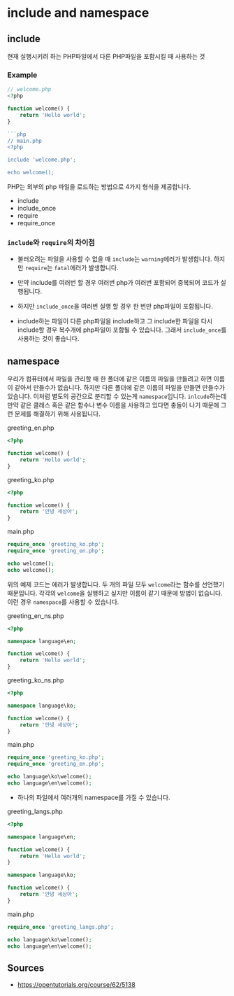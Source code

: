 # include and namespace

## include

현재 실행시키려 하는 PHP파일에서 다른 PHP파일을 포함시킬 때 사용하는 것

### Example

```php
// welcome.php
<?php

function welcome() {
    return 'Hello world';
}

```php
// main.php
<?php

include 'welcome.php';

echo welcome();
```

PHP는 외부의 php 파일을 로드하는 방법으로 4가지 형식을 제공합니다.

* include
* include_once
* require
* require_once

### `include`와 `require`의 차이점

* 불러오려는 파일을 사용할 수 없을 때 `include`는 `warning`에러가 발생합니다.
  하지만 `require`는 `fatal`에러가 발생합니다.

* 만약 include를 여러번 할 경우 여러번 php가 여러번 포함되어 중복되어 코드가
  실행됩니다.
* 하지만 `include_once`을 여러번 실행 할 경우 한 번만 php파일이 포함됩니다.
* include하는 파일이 다른 php파일을 include하고 그 include한 파일을 다시
  include할 경우 복수개에 php파일이 포함될 수 있습니다. 그래서 `include_once`를
  사용하는 것이 좋습니다.

## namespace

우리가 컴퓨터에서 파일을 관리할 때 한 폴더에 같은 이름의 파일을 만들려고 하면
이름이 같아서 만들수가 없습니다. 하지만 다른 폴더에 같은 이름의 파일을 만들면
만들수가 있습니다. 이처럼 별도의 공간으로 분리할 수 있는게 `namespace`입니다. 
`inlcude`하는데 만약 같은 클래스 혹은 같은 함수나 변수 이름을 사용하고 있다면 
충돌이 나기 때문에 그런 문제를 해결하기 위해 사용됩니다.

greeting_en.php
```php
<?php

function welcome() {
    return 'Hello world';
}
```

greeting_ko.php
```php
<?php

function welcome() {
    return '안녕 세상아';
}
```

main.php
```php
require_once 'greeting_ko.php';
require_once 'greeting_en.php';

echo welcome();
echo welcome();
```

위의 예제 코드는 에러가 발생합니다. 두 개의 파일 모두 `welcome`라는 함수를
선언했기 때문입니다. 각각의 `welcome`을 실행하고 싶지만 이름이 같기 때문에
방법이 없습니다. 이런 경우 `namespace`를 사용할 수 있습니다.

greeting_en_ns.php
```php
<?php

namespace language\en;

function welcome() {
    return 'Hello world';
}
```

greeting_ko_ns.php
```php
<?php

namespace language\ko;

function welcome() {
    return '안녕 세상아';
}
```

main.php
```php
require_once 'greeting_ko.php';
require_once 'greeting_en.php';

echo language\ko\welcome();
echo language\en\welcome();
```

* 하나의 파일에서 여러개의 namespace를 가질 수 있습니다.

greeting_langs.php
```php
<?php

namespace language\en;

function welcome() {
    return 'Hello world';
}

namespace language\ko;

function welcome() {
    return '안녕 세상아';
}
```

main.php
```php
require_once 'greeting_langs.php';

echo language\ko\welcome();
echo language\en\welcome();
```

## Sources

* https://opentutorials.org/course/62/5138

